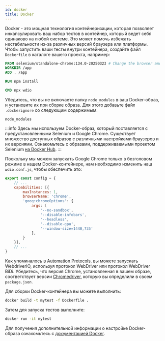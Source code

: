 ```yaml
---
id: docker
title: Docker
---
```


Docker - это мощная технология контейнеризации, которая позволяет инкапсулировать ваш набор тестов в контейнер, который ведет себя одинаково на любой системе. Это может помочь избежать нестабильности из-за различных версий браузера или платформы. Чтобы запустить ваши тесты внутри контейнера, создайте файл `Dockerfile` в каталоге вашего проекта, например:

```Dockerfile
FROM selenium/standalone-chrome:134.0-20250323 # Change the browser and version according to your needs
WORKDIR /app
ADD . /app

RUN npm install

CMD npx wdio
```

Убедитесь, что вы не включаете папку `node_modules` в ваш Docker-образ, и установите их при сборке образа. Для этого добавьте файл `.dockerignore` со следующим содержимым:

```
node_modules
```

:::info
Здесь мы используем Docker-образ, который поставляется с предустановленными Selenium и Google Chrome. Существует множество доступных образов с различными настройками браузеров и их версиями. Ознакомьтесь с образами, поддерживаемыми проектом Selenium [на Docker Hub](https://hub.docker.com/u/selenium).
:::

Поскольку мы можем запускать Google Chrome только в безголовом режиме в нашем Docker-контейнере, нам необходимо изменить наш `wdio.conf.js`, чтобы обеспечить это:

```js title="wdio.conf.js"
export const config = {
    // ...
    capabilities: [{
        maxInstances: 1,
        browserName: 'chrome',
        'goog:chromeOptions': {
            args: [
                '--no-sandbox',
                '--disable-infobars',
                '--headless',
                '--disable-gpu',
                '--window-size=1440,735'
            ],
        }
    }],
    // ...
}
```

Как упоминалось в [Automation Protocols](/docs/automationProtocols), вы можете запускать WebdriverIO, используя протокол WebDriver или протокол WebDriver BiDi. Убедитесь, что версия Chrome, установленная в вашем образе, соответствует версии [Chromedriver](https://www.npmjs.com/package/chromedriver), которую вы определили в своем `package.json`.

Для сборки Docker-контейнера вы можете выполнить:

```sh
docker build -t mytest -f Dockerfile .
```

Затем для запуска тестов выполните:

```sh
docker run -it mytest
```

Для получения дополнительной информации о настройке Docker-образа ознакомьтесь с [документацией Docker](https://docs.docker.com/).